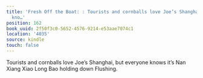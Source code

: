 ```yaml
---
title: 'Fresh Off the Boat: : Tourists and cornballs love Joe’s Shanghai, but everyone
  kno…'
position: 162
book_uuid: 2f50f3c0-5652-4576-9214-e53aae7074c1
location: '4035'
source: kindle
touch: false
---
```


Tourists and cornballs love Joe’s Shanghai, but everyone knows it’s Nan Xiang Xiao Long Bao holding down Flushing.